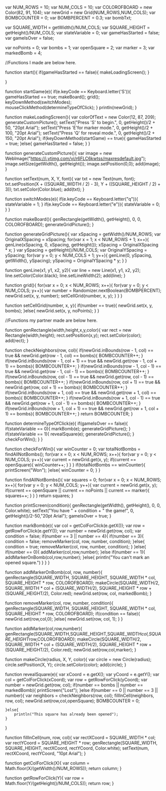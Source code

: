 var NUM_ROWS = 10;
var NUM_COLS = 10;
var COLOROFBOARD = new Color(82, 91, 104);
var newGrid  = new Grid(NUM_ROWS,NUM_COLS);
var BOMBCOUNTER = 0;
var BOMBPERCENT = 0.3;
var bombTxt;

var SQUARE_WIDTH = getWidth()/NUM_COLS;
var SQUARE_HEIGHT = getHeight()/NUM_COLS;
var stateVariable = 0;
var gameHasStarted = false;
var gameIsOver = false;

var noPoints = 0;
var bombs = 1;
var openSquare = 2;
var marker = 3;
var markedBomb = 4;

//Functions I made are below here.

function start(){
    if(gameHasStarted == false){
        makeLoadingScreen();
    }
    
}

function startGame(e){
    if(e.keyCode == Keyboard.letter('S')){
        gameHasStarted == true;
        makeBoard();
        grid();
        keyDownMethod(switchModes);
        mouseClickMethod(determineTypeOfClick);
    }
    println(newGrid);
}

function makeLoadingScreen(){
    var colorOfText = new Color(12, 87, 209);
    generateCustomPicture();
    setText("Press 'S' to begin.", 0, getHeight()/2 + 50, "20pt Arial");
    setText("Press 'E'for marker mode.", 0, getHeight()/2 + 100, "20pt Arial");
    setText("Press 'Q' for reveal mode.", 0, getHeight()/2 + 150, "20pt Arial");
    if(keyDownMethod(startGame) == true){
        gameHasStarted = true;
    }else{
        gameHasStarted = false;
    }
}

function generateCustomPicture(){
    var image = new WebImage("https://i.ytimg.com/vi/r6FLC6kwtss/maxresdefault.jpg");
    image.setSize(getWidth(), getHeight());
    image.setPosition(0,0);
    add(image);
}

function setText(num, X, Y, font){
    var txt = new Text(num, font);
    txt.setPosition(X + ((SQUARE_WIDTH / 2) - 3), Y + ((SQUARE_HEIGHT / 2) + 3));
    txt.setColor(Color.blue);
    add(txt);
}

function switchModes(e){
    if(e.keyCode == Keyboard.letter("q")){
        stateVariable = 1;
    }
    if(e.keyCode == Keyboard.letter("e")){
        stateVariable = 0;
    }
}

function makeBoard(){
    genRectangle(getWidth(), getHeight(), 0, 0, COLOROFBOARD);
    generateGridPicture();
}

function generateGridPicture(){
    var xSpacing = getWidth()/NUM_ROWS;
    var OriginalXSpacing = xSpacing;
    for(var x = 1; x < NUM_ROWS + 1; x++){
        genLine(xSpacing, 0, xSpacing, getHeight());
        xSpacing = OriginalXSpacing * x;
    }
    var ySpacing = getHeight()/NUM_COLS;
    var OriginalYSpacing = ySpacing;
    for(var y = 0; y < NUM_COLS + 1; y++){
        genLine(0, ySpacing, getWidth(), ySpacing);
        ySpacing = OriginalYSpacing * y;
    }
}

function genLine(x1, y1, x2, y2){
    var line = new Line(x1, y1, x2, y2);
    line.setColor(Color.black);
    line.setLineWidth(2);
    add(line);
}

function grid(){
    for(var x = 0; x < NUM_ROWS; x++){
        for(var y = 0; y < NUM_COLS; y++){
            var number = Randomizer.nextBoolean(BOMBPERCENT);
            newGrid.set(x, y, number);
            setCellGrid(number, x, y);
        }
    }
}

function setCellGrid(number, x, y){
    if(number == true){
        newGrid.set(x, y, bombs);
    }else{
        newGrid.set(x, y, noPoints);
    }
}

//Functions my partner made are below here.

function genRectangle(width,height,x,y,color){ 
    var rect = new Rectangle(width,height); 
    rect.setPosition(x,y); 
    rect.setColor(color); 
    add(rect); 
}

function checkNeighbors(row, col){
    if(newGrid.inBounds(row - 1, col) == true && newGrid.get(row - 1, col) == bombs){
        BOMBCOUNTER++;
    }
    if(newGrid.inBounds(row - 1, col + 1) == true && newGrid.get(row - 1, col + 1) == bombs){
        BOMBCOUNTER++;
    }
    if(newGrid.inBounds(row - 1, col - 1) == true && newGrid.get(row - 1, col - 1) == bombs){
        BOMBCOUNTER++;
    }
    if(newGrid.inBounds(row, col - 1) == true && newGrid.get(row, col - 1) == bombs){
        BOMBCOUNTER++;
    }
    if(newGrid.inBounds(row, col + 1) == true && newGrid.get(row, col + 1) == bombs){
        BOMBCOUNTER++;
    }
    if(newGrid.inBounds(row + 1, col) == true && newGrid.get(row + 1, col) == bombs){
        BOMBCOUNTER++;
    }
    if(newGrid.inBounds(row + 1, col - 1) == true && newGrid.get(row + 1, col - 1) == bombs){
        BOMBCOUNTER++;
    }
    if(newGrid.inBounds(row + 1, col + 1) == true && newGrid.get(row + 1, col + 1) == bombs){
        BOMBCOUNTER++;
    }
    return BOMBCOUNTER;
}

function determineTypeOfClick(e){
    if(gameIsOver == false){    
        if(stateVariable == 0){
            markBomb(e);
            generateGridPicture();
        }
        if(stateVariable == 1){
            revealSquare(e);
            generateGridPicture();
        }   
        checkForWin();
    }
}

function checkForWin(){
    var winCounter = 0;
    var totalNotBombs = findAllNotBombs();
    for(var x = 0; x < NUM_ROWS; x++){
        for(var y = 0; y < NUM_COLS; y++){
            var current = newGrid.get(x, y);
            if(current == openSquare){
                winCounter++;
            }
        }
    }
    if(totalNotBombs == winCounter){
        printScreen("Won");
    }else{
        winCounter = 0;
    }
}

function findAllNotBombs(){
    var squares = 0;
    for(var x = 0; x < NUM_ROWS; x++){
        for(var y = 0; y < NUM_COLS; y++){
            var current = newGrid.get(x, y);
            if(current == openSquare || current == noPoints || current == marker){
                squares++;
            }
        }
    }
    return squares;
}


function printScreen(condition){
    genRectangle(getWidth(), getHeight(), 0, 0, Color.white);
    setText("You have " + condition + " the game!", 0, getHeight()/2-50,"20pt Arial");
    gameIsOver = true;
}

function markBomb(e){
    var col = getColForClick(e.getX());
    var row = getRowForClick(e.getY());
    var number = newGrid.get(row, col);
    var condition = false;
    if(number == 3 || number == 4){
        if(number == 3){
            condition = false;
            removeMarker(col, row, number, condition);
        }else{
            condition = true;
            removeMarker(col, row, number, condition);
        }
    }else{
        if(number == 0){
            addMarker(col,row,number);
        }else if(number == 1){
            addMarkerOnBomb(col,row,number);
        }else{
            println("You can't mark an opened square.")
        }
    }
}

function addMarkerOnBomb(col, row, number){
    genRectangle(SQUARE_WIDTH, SQUARE_HEIGHT, SQUARE_WIDTH * col, SQUARE_HEIGHT * row, COLOROFBOARD);
    makeCircle(SQUARE_WIDTH/2, SQUARE_WIDTH * col + (SQUARE_WIDTH/2), SQUARE_HEIGHT * row + (SQUARE_HEIGHT/2), Color.red);
    newGrid.set(row, col, markedBomb);
}

function removeMarker(col, row, number, condition){
    genRectangle(SQUARE_WIDTH, SQUARE_HEIGHT, SQUARE_WIDTH * col, SQUARE_HEIGHT * row, COLOROFBOARD);
    if(condition == false){
        newGrid.set(row,col,0);
    }else{
        newGrid.set(row, col, 1);
    }
}

function addMarker(col,row,number){
    genRectangle(SQUARE_WIDTH,SQUARE_HEIGHT,SQUARE_WIDTH*col,SQUARE_HEIGHT*row,COLOROFBOARD);
    makeCircle(SQUARE_WIDTH/2, SQUARE_WIDTH * col + (SQUARE_WIDTH/2), SQUARE_HEIGHT * row + (SQUARE_HEIGHT/2), Color.red);
    newGrid.set(row,col,marker);
}

function makeCircle(radius, X, Y, color){
    var circle = new Circle(radius);
    circle.setPosition(X, Y);
    circle.setColor(color);
    add(circle);
}

function revealSquare(e){
    var xCoord = e.getX();
    var yCoord = e.getY();
    var col = getColForClick(xCoord);
    var row = getRowForClick(yCoord);
    var number = newGrid.get(row, col);
    if(number == bombs || number == markedBomb){
        printScreen("Lost");
    }else if(number == 0 || number == 3 || number){
        var neighbors = checkNeighbors(row, col);
        fillInCell(neighbors, row, col);
        newGrid.set(row,col,openSquare);
        BOMBCOUNTER = 0;

    }else{
        println("This square has already been opened");    
    }
}

function fillInCell(num, row, col){
    var rectXCoord = SQUARE_WIDTH * col;
    var rectYCoord = SQUARE_HEIGHT * row;
    genRectangle(SQUARE_WIDTH, SQUARE_HEIGHT, rectXCoord, rectYCoord, Color.white);
    setText(num, rectXCoord, rectYCoord, "10pt Arial");
}


function getColForClick(X){
    var column = Math.floor(X/(getWidth()/NUM_ROWS));
    return column;
}

function getRowForClick(Y){
    var row = Math.floor(Y/(getHeight()/NUM_COLS));
    return row;
}
